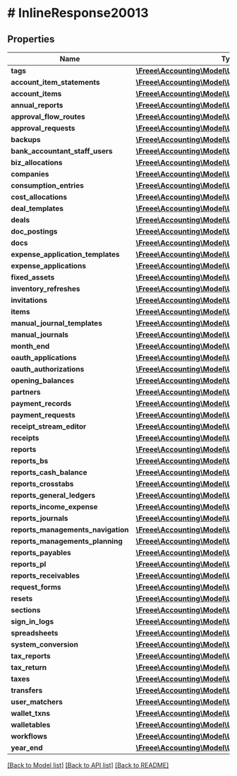 # # InlineResponse20013

## Properties

Name | Type | Description | Notes
------------ | ------------- | ------------- | -------------
**tags** | [**\Freee\Accounting\Model\UserCapability**](UserCapability.md) |  |
**account_item_statements** | [**\Freee\Accounting\Model\UserCapability**](UserCapability.md) |  |
**account_items** | [**\Freee\Accounting\Model\UserCapability**](UserCapability.md) |  |
**annual_reports** | [**\Freee\Accounting\Model\UserCapability**](UserCapability.md) |  |
**approval_flow_routes** | [**\Freee\Accounting\Model\UserCapability**](UserCapability.md) |  |
**approval_requests** | [**\Freee\Accounting\Model\UserCapabilityWithSelfOnly**](UserCapabilityWithSelfOnly.md) |  |
**backups** | [**\Freee\Accounting\Model\UserCapability**](UserCapability.md) |  |
**bank_accountant_staff_users** | [**\Freee\Accounting\Model\UserCapability**](UserCapability.md) |  |
**biz_allocations** | [**\Freee\Accounting\Model\UserCapability**](UserCapability.md) |  |
**companies** | [**\Freee\Accounting\Model\UserCapability**](UserCapability.md) |  |
**consumption_entries** | [**\Freee\Accounting\Model\UserCapability**](UserCapability.md) |  |
**cost_allocations** | [**\Freee\Accounting\Model\UserCapability**](UserCapability.md) |  |
**deal_templates** | [**\Freee\Accounting\Model\UserCapability**](UserCapability.md) |  |
**deals** | [**\Freee\Accounting\Model\UserCapabilityWithSelfOnly**](UserCapabilityWithSelfOnly.md) |  |
**doc_postings** | [**\Freee\Accounting\Model\UserCapability**](UserCapability.md) |  |
**docs** | [**\Freee\Accounting\Model\UserCapabilityWithSelfOnly**](UserCapabilityWithSelfOnly.md) |  |
**expense_application_templates** | [**\Freee\Accounting\Model\UserCapability**](UserCapability.md) |  |
**expense_applications** | [**\Freee\Accounting\Model\UserCapabilityWithSelfOnly**](UserCapabilityWithSelfOnly.md) |  |
**fixed_assets** | [**\Freee\Accounting\Model\UserCapability**](UserCapability.md) |  |
**inventory_refreshes** | [**\Freee\Accounting\Model\UserCapability**](UserCapability.md) |  |
**invitations** | [**\Freee\Accounting\Model\UserCapability**](UserCapability.md) |  |
**items** | [**\Freee\Accounting\Model\UserCapability**](UserCapability.md) |  |
**manual_journal_templates** | [**\Freee\Accounting\Model\UserCapability**](UserCapability.md) |  |
**manual_journals** | [**\Freee\Accounting\Model\UserCapabilityWithSelfOnly**](UserCapabilityWithSelfOnly.md) |  |
**month_end** | [**\Freee\Accounting\Model\UserCapability**](UserCapability.md) |  |
**oauth_applications** | [**\Freee\Accounting\Model\UserCapability**](UserCapability.md) |  |
**oauth_authorizations** | [**\Freee\Accounting\Model\UserCapability**](UserCapability.md) |  |
**opening_balances** | [**\Freee\Accounting\Model\UserCapability**](UserCapability.md) |  |
**partners** | [**\Freee\Accounting\Model\UserCapability**](UserCapability.md) |  |
**payment_records** | [**\Freee\Accounting\Model\UserCapability**](UserCapability.md) |  |
**payment_requests** | [**\Freee\Accounting\Model\UserCapabilityWithSelfOnly**](UserCapabilityWithSelfOnly.md) |  |
**receipt_stream_editor** | [**\Freee\Accounting\Model\UserCapability**](UserCapability.md) |  |
**receipts** | [**\Freee\Accounting\Model\UserCapabilityWithSelfOnly**](UserCapabilityWithSelfOnly.md) |  |
**reports** | [**\Freee\Accounting\Model\UserCapability**](UserCapability.md) |  |
**reports_bs** | [**\Freee\Accounting\Model\UserCapability**](UserCapability.md) |  |
**reports_cash_balance** | [**\Freee\Accounting\Model\UserCapability**](UserCapability.md) |  |
**reports_crosstabs** | [**\Freee\Accounting\Model\UserCapability**](UserCapability.md) |  |
**reports_general_ledgers** | [**\Freee\Accounting\Model\UserCapability**](UserCapability.md) |  |
**reports_income_expense** | [**\Freee\Accounting\Model\UserCapability**](UserCapability.md) |  |
**reports_journals** | [**\Freee\Accounting\Model\UserCapability**](UserCapability.md) |  |
**reports_managements_navigation** | [**\Freee\Accounting\Model\UserCapability**](UserCapability.md) |  |
**reports_managements_planning** | [**\Freee\Accounting\Model\UserCapability**](UserCapability.md) |  |
**reports_payables** | [**\Freee\Accounting\Model\UserCapability**](UserCapability.md) |  |
**reports_pl** | [**\Freee\Accounting\Model\UserCapability**](UserCapability.md) |  |
**reports_receivables** | [**\Freee\Accounting\Model\UserCapability**](UserCapability.md) |  |
**request_forms** | [**\Freee\Accounting\Model\UserCapability**](UserCapability.md) |  |
**resets** | [**\Freee\Accounting\Model\UserCapability**](UserCapability.md) |  |
**sections** | [**\Freee\Accounting\Model\UserCapability**](UserCapability.md) |  |
**sign_in_logs** | [**\Freee\Accounting\Model\UserCapability**](UserCapability.md) |  |
**spreadsheets** | [**\Freee\Accounting\Model\UserCapability**](UserCapability.md) |  |
**system_conversion** | [**\Freee\Accounting\Model\UserCapability**](UserCapability.md) |  |
**tax_reports** | [**\Freee\Accounting\Model\UserCapability**](UserCapability.md) |  |
**tax_return** | [**\Freee\Accounting\Model\UserCapability**](UserCapability.md) |  |
**taxes** | [**\Freee\Accounting\Model\UserCapability**](UserCapability.md) |  |
**transfers** | [**\Freee\Accounting\Model\UserCapabilityWithSelfOnly**](UserCapabilityWithSelfOnly.md) |  |
**user_matchers** | [**\Freee\Accounting\Model\UserCapability**](UserCapability.md) |  |
**wallet_txns** | [**\Freee\Accounting\Model\UserCapability**](UserCapability.md) |  |
**walletables** | [**\Freee\Accounting\Model\UserCapability**](UserCapability.md) |  |
**workflows** | [**\Freee\Accounting\Model\UserCapability**](UserCapability.md) |  |
**year_end** | [**\Freee\Accounting\Model\UserCapability**](UserCapability.md) |  |

[[Back to Model list]](../../README.md#models) [[Back to API list]](../../README.md#endpoints) [[Back to README]](../../README.md)
